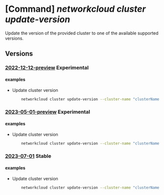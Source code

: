 # [Command] _networkcloud cluster update-version_

Update the version of the provided cluster to one of the available supported versions.

## Versions

### [2022-12-12-preview](/Resources/mgmt-plane/L3N1YnNjcmlwdGlvbnMve30vcmVzb3VyY2Vncm91cHMve30vcHJvdmlkZXJzL21pY3Jvc29mdC5uZXR3b3JrY2xvdWQvY2x1c3RlcnMve30vdXBkYXRldmVyc2lvbg==/2022-12-12-preview.xml) **Experimental**

<!-- mgmt-plane /subscriptions/{}/resourcegroups/{}/providers/microsoft.networkcloud/clusters/{}/updateversion 2022-12-12-preview -->

#### examples

- Update cluster version
    ```bash
        networkcloud cluster update-version --cluster-name "clusterName" --target-cluster-version "2.0" --resource-group "resourceGroupName"
    ```

### [2023-05-01-preview](/Resources/mgmt-plane/L3N1YnNjcmlwdGlvbnMve30vcmVzb3VyY2Vncm91cHMve30vcHJvdmlkZXJzL21pY3Jvc29mdC5uZXR3b3JrY2xvdWQvY2x1c3RlcnMve30vdXBkYXRldmVyc2lvbg==/2023-05-01-preview.xml) **Experimental**

<!-- mgmt-plane /subscriptions/{}/resourcegroups/{}/providers/microsoft.networkcloud/clusters/{}/updateversion 2023-05-01-preview -->

#### examples

- Update cluster version
    ```bash
        networkcloud cluster update-version --cluster-name "clusterName" --target-cluster-version "2.0" --resource-group "resourceGroupName"
    ```

### [2023-07-01](/Resources/mgmt-plane/L3N1YnNjcmlwdGlvbnMve30vcmVzb3VyY2Vncm91cHMve30vcHJvdmlkZXJzL21pY3Jvc29mdC5uZXR3b3JrY2xvdWQvY2x1c3RlcnMve30vdXBkYXRldmVyc2lvbg==/2023-07-01.xml) **Stable**

<!-- mgmt-plane /subscriptions/{}/resourcegroups/{}/providers/microsoft.networkcloud/clusters/{}/updateversion 2023-07-01 -->

#### examples

- Update cluster version
    ```bash
        networkcloud cluster update-version --cluster-name "clusterName" --target-cluster-version "2.0" --resource-group "resourceGroupName"
    ```
